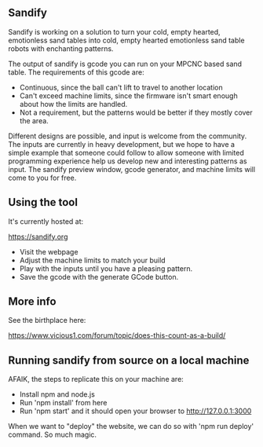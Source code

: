 ## Sandify 

Sandify is working on a solution to turn your cold, empty hearted, emotionless sand tables into cold, empty hearted emotionless sand table robots with enchanting patterns.

The output of sandify is gcode you can run on your MPCNC based sand table. The requirements of this
gcode are:
 - Continuous, since the ball can't lift to travel to another location
 - Can't exceed machine limits, since the firmware isn't smart enough about how the limits are
 handled.
 - Not a requirement, but the patterns would be better if they mostly cover the area.

Different designs are possible, and input is welcome from the community. The inputs are currently in
heavy development, but we hope to have a simple example that someone could follow to allow someone
with limited programming experience help us develop new and interesting patterns as input. The
sandify preview window, gcode generator, and machine limits will come to you for free.

## Using the tool

It's currently hosted at:

https://sandify.org

 - Visit the webpage
 - Adjust the machine limits to match your build
 - Play with the inputs until you have a pleasing pattern.
 - Save the gcode with the generate GCode button.

## More info

See the birthplace here:

https://www.vicious1.com/forum/topic/does-this-count-as-a-build/

## Running sandify from source on a local machine

AFAIK, the steps to replicate this on your machine are:

 - Install npm and node.js
 - Run 'npm install' from here
 - Run 'npm start' and it should open your browser to http://127.0.0.1:3000

When we want to "deploy" the website, we can do so with 'npm run deploy' command. So much magic. 

